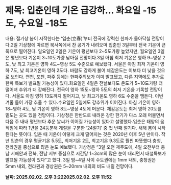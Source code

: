 # **제목: 입춘인데 기온 급강하... 화요일 -15도, 수요일 -18도**

  내용: 절기상 봄이 시작한다는 ‘입춘(立春)’부터 전국에 강력한 한파가 몰아닥칠 전망이다.2일 기상청에 따르면 북서쪽에서 찬 공기가 내려오며 입춘인 3일부터 전국 기온이 큰 폭으로 떨어진다. 일요일인 2일은 기온이 평년보다 2~5도가량 높았지만, 월요일인 3일은 평년보다 기온이 3~10도가량 낮아질 전망이다.3일 아침 최저 기온은 영하 9~영상 2도, 낮 최고 기온은 영하 4도~영상 5도 수준으로 예보됐다. 서울은 아침 최저 기온이 영하 7도, 낮 최고기온이 영하 2도다. 바람도 강하게 불어 체감온도는 이보다 더 낮을 것으로 보인다. 연천, 포천, 파주 등에는 한파주의보가 이미 발표됐고, 다른 지역에도 추가로 한파 특보가 발표될 가능성이 있다.화요일인 4일은 전날보다도 온도가 5~10도가량 더 떨어져 추위가 더 강해진다. 전국이 영하 15도~영하 5도의 최저 기온을 기록할 전망이다. 서울도 아침 영하 13도까지 떨어지고, 낮 최고기온도 영하 6도 수준을 맴돈다. 이번 겨울 들어 가장 추울 수 있다.수요일인 5일에도 강추위가 이어진다. 아침 기온이 영하 18~영하 4도, 낮 기온이 영하 8도~영상 4도에 머문다. 체감온도는 최저 영하 20도를 밑도는 곳도 있을 전망이다. 기상청은 한반도로 내려온 강한 한기가 다소 오래 머물면서 다음 주 내내 평년보다 추운 날씨가 이어질 가능성이 있다고 설명했다.입춘은 태양의 움직임에 따라 1년을 24등분해 계절을 구분한 ‘24절기’ 중 첫 번째 절기다. 새해 봄이 시작된다는 뜻이다. 입춘 때 기온이 이렇게 크게 떨어지는 것은 2020년 이후 5년 만이다. 작년 입춘의 경우 평균기온 5.5도, 최저기온 2도, 최고기온 9.3도로 훨씬 따뜻했다.충청, 전라권을 중심으로 많은 눈도 예보됐다. 기상청은 “3일 오전 제주도에, 4일 오전부터 충남 서해안과 전북, 전남 서부 중심으로 시간당 1~3cm의 많은 눈이 내리면서 대설특보가 발표될 가능성이 있다”고 했다. 3일 밤~4일 사이 수도권에는 1mm 내외, 충청권은 5mm 내외, 전라권과 경상권은 5~20mm 내외의 비도 내릴 전망이다.

  **날짜: 2025.02.02. 오후 3:222025.02.02. 오후 11:52**